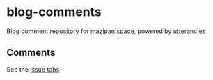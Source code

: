# blog-comments

Blog comment repository for [mazipan.space](https://mazipan.space/), powered by [utteranc.es](https://utteranc.es/)

## Comments

See the [issue tabs](https://github.com/mazipan/blog-comments/issues)
